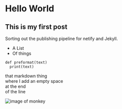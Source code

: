 # Hello World

## This is my first post

Sorting out the publishing pipeline for netify and Jekyll.

* A List
* Of things

```
def preformat(text)
  print(text)
```

that markdown thing  
where I add an empty space  
at the end  
of the line  

![image of monkey](https://pbs.twimg.com/media/EQ2AX9TUEAA9PjR?format=jpg&name=medium)

